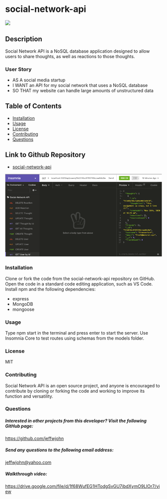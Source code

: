 # social-network-api
![](https://img.shields.io/badge/License-MIT-blue.svg)
## Description 
Social Network API is a NoSQL database application designed to allow users to share thoughts, as well as reactions to those thoughts. 

### User Story
* AS A social media startup
* I WANT an API for my social network that uses a NoSQL database
* SO THAT my website can handle large amounts of unstructured data

## Table of Contents
* [Installation](#installation) 
* [Usage](#usage) 
* [License](#license) 
* [Contributing](#contributing)
* [Questions](#questions)

## Link to Github Repository
* [social-network-api](https://github.com/jeffwjohn/social-network-api)

![Screenshot](public/images/screenshot.png)
 
### Installation
  Clone or fork the code from the social-network-api repository on GitHub. Open the code in a standard code editing application, such as VS Code. Install npm and the following dependencies: 
  * express
  * MongoDB
  * mongoose

### Usage
 Type npm start in the terminal and press enter to start the server. Use Insomnia Core to test routes using schemas from the models folder.

### License
  MIT
### Contributing
Social Network API is an open source project, and anyone is encouraged to contribute by cloning or forking the code and working to improve its function and versatility.

### Questions
    
##### Interested in other projects from this developer? Visit the following GitHub page:
https://github.com/jeffwjohn
    
##### Send any questions to the following email address:
jeffwjohn@yahoo.com

##### Walkthrough video:
 https://drive.google.com/file/d/1f68WufEG1HTodgSvGU7ibdXymO9LlOr7/view